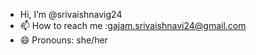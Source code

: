 -  Hi, I’m @srivaishnavig24
- 📫 How to reach me :gajam.srivaishnavi24@gmail.com
- 😄 Pronouns: she/her

<!---
srivaishnavig24/srivaishnavig24 is a ✨ special ✨ repository because its `README.md` (this file) appears on your GitHub profile.
You can click the Preview link to take a look at your changes.
--->
